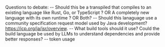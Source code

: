 Questions to debate:
-- Should this be a transpiled that compiles to an existing language like Rust, Go, or TypeScript ? OR A completely new language with its own runtime ? OR Both?
-- Should this lanaguage use a community specification request model used by Java development? https://jcp.org/ja/jsr/overview.
-- What build tools should it use? Could the build language be used by LLMs to understand dependencies and provide better responses?
-- token usage
